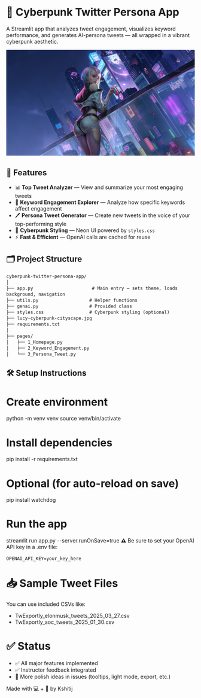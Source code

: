 # 💫 Cyberpunk Twitter Persona App

A Streamlit app that analyzes tweet engagement, visualizes keyword performance, and generates AI-persona tweets — all wrapped in a vibrant cyberpunk aesthetic.

![screenshot](lucy-cyberpunk-cityscape.jpg)

## 🚀 Features

- 📊 **Top Tweet Analyzer** — View and summarize your most engaging tweets
- 🧠 **Keyword Engagement Explorer** — Analyze how specific keywords affect engagement
- 🖊️ **Persona Tweet Generator** — Create new tweets in the voice of your top-performing style
- 🎨 **Cyberpunk Styling** — Neon UI powered by `styles.css`
- ⚡ **Fast & Efficient** — OpenAI calls are cached for reuse

## 🗂️ Project Structure
```
cyberpunk-twitter-persona-app/
│
├── app.py                      # Main entry — sets theme, loads background, navigation
├── utils.py                   # Helper functions
├── genai.py                   # Provided class
├── styles.css                 # Cyberpunk styling (optional)
├── lucy-cyberpunk-cityscape.jpg
├── requirements.txt
│
├── pages/
│   ├── 1_Homepage.py
│   ├── 2_Keyword_Engagement.py
│   └── 3_Persona_Tweet.py

```

## 🛠️ Setup Instructions

# Create environment
python -m venv venv
source venv/bin/activate

# Install dependencies
pip install -r requirements.txt

# Optional (for auto-reload on save)
pip install watchdog

# Run the app
streamlit run app.py --server.runOnSave=true
⚠️ Be sure to set your OpenAI API key in a .env file:
```
OPENAI_API_KEY=your_key_here
```
# 📥 Sample Tweet Files
You can use included CSVs like:
* TwExportly_elonmusk_tweets_2025_03_27.csv
* TwExportly_aoc_tweets_2025_01_30.csv

# ✅ Status
* ✅ All major features implemented
* ✅ Instructor feedback integrated
* 🚧 More polish ideas in issues (tooltips, light mode, export, etc.)

Made with 💻 + 💜 by Kshitij